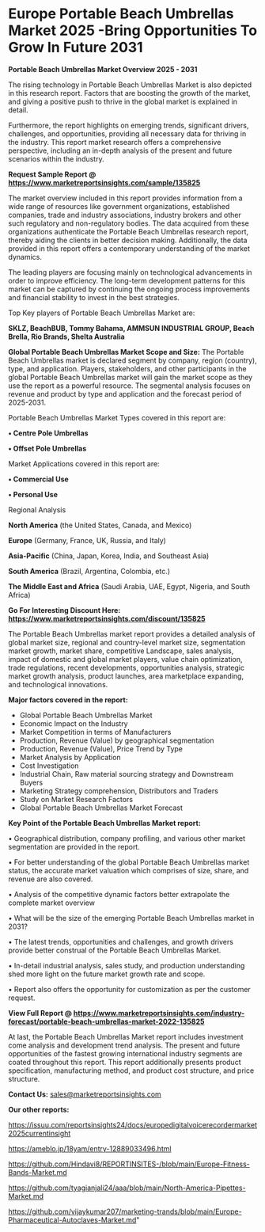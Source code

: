 # Europe Portable Beach Umbrellas Market 2025 -Bring Opportunities To Grow In Future 2031

<Strong> Portable Beach Umbrellas Market Overview 2025 - 2031</strong>

The rising technology in Portable Beach Umbrellas Market is also depicted in this research report. Factors that are boosting the growth of the market, and giving a positive push to thrive in the global market is explained in detail.

Furthermore, the report highlights on emerging trends, significant drivers, challenges, and opportunities, providing all necessary data for thriving in the industry. This report market research offers a comprehensive perspective, including an in-depth analysis of the present and future scenarios within the industry.

<strong>Request Sample Report @ <a href=https://www.marketreportsinsights.com/sample/135825>https://www.marketreportsinsights.com/sample/135825</a></strong>

The market overview included in this report provides information from a wide range of resources like government organizations, established companies, trade and industry associations, industry brokers and other such regulatory and non-regulatory bodies. The data acquired from these organizations authenticate the Portable Beach Umbrellas research report, thereby aiding the clients in better decision making. Additionally, the data provided in this report offers a contemporary understanding of the market dynamics.

The leading players are focusing mainly on technological advancements in order to improve efficiency. The long-term development patterns for this market can be captured by continuing the ongoing process improvements and financial stability to invest in the best strategies.

Top Key players of Portable Beach Umbrellas Market are:

<strong>SKLZ, BeachBUB, Tommy Bahama, AMMSUN INDUSTRIAL GROUP, Beach Brella, Rio Brands, Shelta Australia</strong>

<strong><b>Global Portable Beach Umbrellas Market Scope and Size:</b></strong>
The Portable Beach Umbrellas market is declared segment by company, region (country), type, and application. Players, stakeholders, and other participants in the global Portable Beach Umbrellas market will gain the market scope as they use the report as a powerful resource. The segmental analysis focuses on revenue and product by type and application and the forecast period of 2025-2031.

Portable Beach Umbrellas Market Types covered in this report are:

<strong>• Centre Pole Umbrellas

• Offset Pole Umbrellas</strong>

Market Applications covered in this report are:

<strong>• Commercial Use

• Personal Use</strong> 

Regional Analysis

<strong>North America</strong> (the United States, Canada, and Mexico)

<strong>Europe</strong> (Germany, France, UK, Russia, and Italy)

<strong>Asia-Pacific</strong> (China, Japan, Korea, India, and Southeast Asia)

<strong>South America</strong> (Brazil, Argentina, Colombia, etc.)

<strong>The Middle East and Africa</strong> (Saudi Arabia, UAE, Egypt, Nigeria, and South Africa)

<strong>Go For Interesting Discount Here: <a href=https://www.marketreportsinsights.com/discount/135825>https://www.marketreportsinsights.com/discount/135825</a></strong>

The Portable Beach Umbrellas market report provides a detailed analysis of global market size, regional and country-level market size, segmentation market growth, market share, competitive Landscape, sales analysis, impact of domestic and global market players, value chain optimization, trade regulations, recent developments, opportunities analysis, strategic market growth analysis, product launches, area marketplace expanding, and technological innovations.

<strong><b>Major factors covered in the report:</b></strong>
<ul>
  <li>Global Portable Beach Umbrellas Market </li>
  <li>Economic Impact on the Industry</li>
  <li>Market Competition in terms of Manufacturers</li>
  <li>Production, Revenue (Value) by geographical segmentation</li>
  <li>Production, Revenue (Value), Price Trend by Type</li>
  <li>Market Analysis by Application</li>
  <li>Cost Investigation</li>
  <li>Industrial Chain, Raw material sourcing strategy and Downstream Buyers</li>
  <li>Marketing Strategy comprehension, Distributors and Traders</li>
  <li>Study on Market Research Factors</li>
  <li>Global Portable Beach Umbrellas Market Forecast</li>
</ul>

<strong><b>Key Point of the Portable Beach Umbrellas Market report:</b></strong>

• Geographical distribution, company profiling, and various other market segmentation are provided in the report.

• For better understanding of the global Portable Beach Umbrellas market status, the accurate market valuation which comprises of size, share, and revenue are also covered.

• Analysis of the competitive dynamic factors better extrapolate the complete market overview

• What will be the size of the emerging Portable Beach Umbrellas market in 2031?

• The latest trends, opportunities and challenges, and growth drivers provide better construal of the Portable Beach Umbrellas Market.

• In-detail industrial analysis, sales study, and production understanding shed more light on the future market growth rate and scope.

• Report also offers the opportunity for customization as per the customer request.

<strong><b>View Full Report @ <a href=https://www.marketreportsinsights.com/industry-forecast/portable-beach-umbrellas-market-2022-135825>https://www.marketreportsinsights.com/industry-forecast/portable-beach-umbrellas-market-2022-135825</a></b></strong>


At last, the Portable Beach Umbrellas Market report includes investment come analysis and development trend analysis. The present and future opportunities of the fastest growing international industry segments are coated throughout this report. This report additionally presents product specification, manufacturing method, and product cost structure, and price structure.

<strong>Contact Us:</strong>
sales@marketreportsinsights.com

<strong>Our other reports:</strong>

<a href=https://issuu.com/reportsinsights24/docs/europedigitalvoicerecordermarket2025currentinsight>https://issuu.com/reportsinsights24/docs/europedigitalvoicerecordermarket2025currentinsight</a>

<a href=https://ameblo.jp/18yam/entry-12889033496.html>https://ameblo.jp/18yam/entry-12889033496.html</a>

<a href=https://github.com/Hindavi8/REPORTINSITES-/blob/main/Europe-Fitness-Bands-Market.md>https://github.com/Hindavi8/REPORTINSITES-/blob/main/Europe-Fitness-Bands-Market.md</a>

<a href=https://github.com/tyagianjali24/aaa/blob/main/North-America-Pipettes-Market.md>https://github.com/tyagianjali24/aaa/blob/main/North-America-Pipettes-Market.md</a>

<a href=https://github.com/vijaykumar207/marketing-trands/blob/main/Europe-Pharmaceutical-Autoclaves-Market.md>https://github.com/vijaykumar207/marketing-trands/blob/main/Europe-Pharmaceutical-Autoclaves-Market.md</a>"
